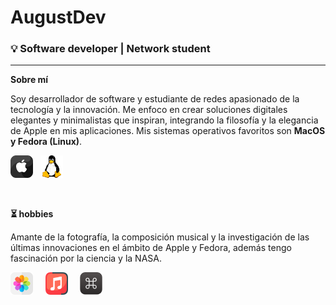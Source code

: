 # AugustDev
### 💡 Software developer | Network student

<hr>

**Sobre mí**

Soy desarrollador de software y estudiante de redes apasionado de la tecnología y la innovación. Me enfoco en crear soluciones digitales elegantes y minimalistas que inspiran, integrando la filosofía y la elegancia de Apple en mis aplicaciones. Mis sistemas operativos favoritos son **MacOS y Fedora (Linux)**.

<img src="apple.png" alt="OS" width="36" height="auto"> &nbsp; <img src="linux.png" alt="OS" width="36" height="auto">

<br>

**⏳ hobbies**

Amante de la fotografía, la composición musical y la investigación de las últimas innovaciones en el ámbito de Apple y Fedora, además tengo fascinación por la ciencia y la NASA.

<img src="photos.png" alt="photos" width="36" height="auto"> &nbsp; &nbsp; <img src="music.png" alt="music" width="36" height="auto"> &nbsp; &nbsp; <img src="keyboard-shortcut.png" alt="keyboard" width="36" height="auto">
